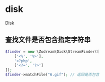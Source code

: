 # disk
Disk

## 查找文件是否包含指定字符串

```php
$finder = new \Zodream\Disk\StreamFinder([
    ['<%', '%>'],
    '<?php',
    ['<?=', '?>']
]);
$finder->matchFile("6.gif"); // 返回是否包含
```